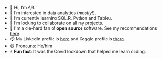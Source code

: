 - 👋 Hi, I’m *Ajit*.
- 👀 I’m interested in data analytics (*mostly!*).
- 🌱 I’m currently learning SQL,R, Python and Tableu.
- 💞️ I’m looking to collaborate on all my projects.
- 🎉 I'm a die-hard fan of **open source** software. See my recommendations [here](list_open_source_apps.md).
- 📫 My LinkedIn profile is [here](www.linkedin.com/in/ajit123) and Kaggle profile is [there](https://www.kaggle.com/qwaazs).
- 😄 Pronouns: He/him
- ⚡ **Fun fact**: It was the Covid lockdown that helped me learn coding.


<!---
ajit-insights/ajit-insights is a ✨ special ✨ repository because its `README.md` (this file) appears on your GitHub profile.
You can click the Preview link to take a look at your changes.
--->
